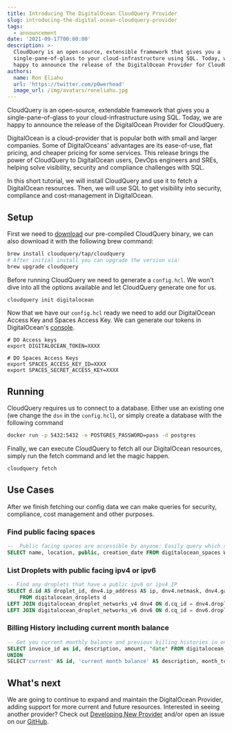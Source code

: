 ```yaml
---
title: Introducing The DigitalOcean CloudQuery Provider
slug: introducing-the-digital-ocean-cloudquery-provider
tags:
  - announcement
date: '2021-09-17T00:00:00'
description: >-
  CloudQuery is an open-source, extensible framework that gives you a
  single-pane-of-glass to your cloud-infrastructure using SQL. Today, we are
  happy to announce the release of the DigitalOcean Provider for CloudQuery.
authors:
  name: Ron Eliahu
  url: 'https://twitter.com/p0werhead'
  image_url: /img/avatars/roneliahu.jpg
---
```


CloudQuery is an open-source, extendable framework that gives you a single-pane-of-glass to your cloud-infrastructure using SQL. Today, we are happy to announce the release of the DigitalOcean Provider for CloudQuery.

DigitalOcean is a cloud-provider that is popular both with small and larger companies. Some of DigitalOceans' advantages are its ease-of-use, flat pricing, and cheaper pricing for some services. This release brings the power of CloudQuery to DigitalOcean users, DevOps engineers and SREs, helping solve visibility, security and compliance challenges with SQL.

In this short tutorial, we will install CloudQuery and use it to fetch a DigitalOcean resources. Then, we will use SQL to get visibility into security, compliance and cost-management in DigitalOcean.

## Setup

First we need to [download](https://github.com/cloudquery/cloudquery/releases) our pre-compiled CloudQuery binary, we can also download it with the following brew command:

```bash
brew install cloudquery/tap/cloudquery
# After initial install you can upgrade the version via:
brew upgrade cloudquery
```

Before running CloudQuery we need to generate a `config.hcl`. We won't dive into all the options available and let CloudQuery generate one for us.

```bash
cloudquery init digitalocean
```

Now that we have our `config.hcl` ready we need to add our DigitalOcean Access Key and Spaces Access Key. We can generate our tokens in DigitalOcean's [console](https://cloud.digitalocean.com/settings/api/tokens).

```
# DO Access keys
export DIGITALOCEAN_TOKEN=XXXX

# DO Spaces Access Keys
export SPACES_ACCESS_KEY_ID=XXXX
export SPACES_SECRET_ACCESS_KEY=XXXX
```

## Running

CloudQuery requires us to connect to a database. Either use an existing one (we change the `dsn` in the `config.hcl`), or simply create a database with the following command

```bash
docker run -p 5432:5432 -e POSTGRES_PASSWORD=pass -d postgres
```

Finally, we can execute CloudQuery to fetch all our DigitalOcean resources, simply run the fetch command and let the magic happen.

```bash
cloudquery fetch
```

## Use Cases

After we finish fetching our config data we can make queries for security, compliance, cost management and other purposes.

### Find public facing spaces

```sql
--  Public facing spaces are accessible by anyone: Easily query which space is public facing in your account
SELECT name, location, public, creation_date FROM digitalocean_spaces WHERE public = true;
```

### List Droplets with public facing ipv4 or ipv6

```sql
-- Find any droplets that have a public ipv6 or ipv4 IP
SELECT d.id AS droplet_id, dnv4.ip_address AS ip, dnv4.netmask, dnv4.gateway, dnv6.ip_address AS ipv6, dnv6.netmask AS ipv6_netmask, dnv6.gateway AS ipv6_gateway
	FROM digitalocean_droplets d
LEFT JOIN digitalocean_droplet_networks_v4 dnv4 ON d.cq_id = dnv4.droplet_cq_id
LEFT JOIN digitalocean_droplet_networks_v6 dnv6 ON d.cq_id = dnv6.droplet_cq_id WHERE dnv4.type = 'public' OR dnv6.type = 'public';
```

### Billing History including current month balance

```sql
-- Get you current monthly balance and previous billing histories in one table
SELECT invoice_id as id, description, amount, "date" FROM digitalocean_billing_history
UNION
SELECT'current' AS id, 'current month balance' AS description, month_to_date_usage AS amount , generated_at AS "date" FROM digitalocean_balance;
```

## What's next

We are going to continue to expand and maintain the DigitalOcean Provider, adding support for more current and future resources. Interested in seeing another provider? Check out [Developing New Provider](https://docs.cloudquery.io/docs/developers/developing-new-provider) and/or open an issue on our [GitHub](https://github.com/cloudquery/cloudquery).
